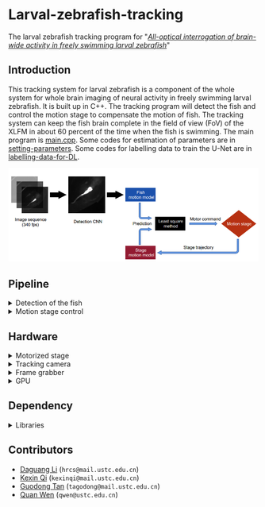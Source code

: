 # Larval-zebrafish-tracking

The larval zebrafish tracking program for "[*All-optical interrogation of brain-wide activity in freely swimming larval zebrafish*](https://www.biorxiv.org/content/10.1101/2023.05.24.542114v1)"

## Introduction

This tracking system for larval zebrafish is a component of the whole system for whole brain imaging of neural activity in freely swimming larval zebrafish. It is built up in C++. The tracking program will detect the fish and control the motion stage to compensate the motion of fish. The tracking system can keep the fish brain complete in the field of view (FoV) of the XLFM in about 60 percent of the time when the fish is swimming. The main program is [main.cpp](Track/main.cpp). Some codes for estimation of parameters are in [setting-parameters](setting-parameters). Some codes for labelling data to train the U-Net are in [labelling-data-for-DL](labelling-data-for-DL). 

![pipeline](figs/pipeline.PNG)

## Pipeline

<details>
<summary> Detection of the fish </summary>

We use a simple U-Net to detect fish head and yolk in real time. The codes for training and the trained network are in [U-net](U-net). 

</details>

<details>
<summary> Motion stage control </summary>

We adopted the model predictive control (MPC) method in [(1)](https://www.nature.com/articles/nmeth.4429) to control the X-Y motorized stage. We modeled the motion of the stage and the fsh, and then selected the optimal stage input by minimizing future tracking error. The main program of his part is [MPC_main.cpp](Track/MPC_main.cpp) which will call [MPC.cpp](Track/MPC.cpp).

1. Kim, D. H., Kim, J., Marques, J. C., Grama, A., Hildebrand, D. G., Gu, W., Li, J. M., and Robson, D. N. Pan-neuronal calcium imaging with cellular resolution in freely swimming zebrafsh. *Nature methods*, 14(11):1107–1114, 2017.

</details>

## Hardware

<details>
<summary> Motorized stage </summary>
Zolix SK25A-65SR
</details>

<details>
<summary> Tracking camera </summary>
A high-speed camera (0.8 ms exposure time, 340 fps, Basler aca2000-340kmNIR, Germany) to capture the lateral motion of the fish.
</details>

<details>
<summary> Frame grabber </summary>
BitFlow AXN-PC2-CL-1xE
</details>

<details>
<summary> GPU </summary>
NVIDIA GeForce RTX 3080
</details>

## Dependency

<details>
<summary> Libraries </summary>
TensorRT 7.2.2.3  
CUDA 11.1  
CUDNN 8.2.0  
OpenCV 4.55  
FLTK 1.4.0  

</details>

## Contributors
- [Daguang Li](https://github.com/Ali0Li) (`hrcs@mail.ustc.edu.cn`)
- [Kexin Qi](https://github.com/kexin2016) (`kexinqi@mail.ustc.edu.cn`)
- [Guodong Tan](https://github.com/tagodong) (`tagodong@mail.ustc.edu.cn`)
- [Quan Wen](https://github.com/wenquan) (`qwen@ustc.edu.cn`)
